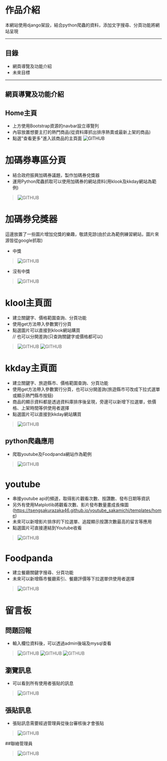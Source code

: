 # 作品介紹

本網站使用django架設，結合python爬蟲的資料，添加文字搜尋、分頁功能將網站呈現

****
## 目錄
* 網頁導覽及功能介紹
* 未來目標

****
## 網頁導覽及功能介紹

## Home主頁  
* 上方使用Bootstrap資源的navbar設立導覽列  
* 內容放置想要主打的熱門商品(從資料庫抓出排序熱賣或最新上架的商品)  
* 點選"查看更多"進入該商品的主頁面
![GITHUB](img_storage/showIndex.png)

# 加碼券專區分頁
* 結合政府振興加碼券議題，製作加碼券兌獎器  
* 運用Python爬蟲抓取可以使用加碼券的網站資料(用klook及kkday網站為範例) 
>![GITHUB](img_storage/ticket.png)

# 加碼券兌獎器  
這邊放置了一些圖片增加兌獎的樂趣，敬請見諒(由於此為範例練習網站，圖片來源皆從google抓取)  
* 中獎
>![GITHUB](img_storage/get_ticket.png)   
* 沒有中獎
>![GITHUB](img_storage/noticket.png)  

# klool主頁面  
* 建立關鍵字、價格範圍查詢、分頁功能  
* 使用get方法帶入參數實行分頁
* 點選圖片可以直接到klook網站購買  
// 也可以分開差詢(只查詢關鍵字或價格都可以)
>![GITHUB](img_storage/klook_url.png) 
>![GITHUB](img_storage/klook_search.png)  

# kkday主頁面 
* 建立關鍵字、旅遊縣市、價格範圍查詢、分頁功能  
* 使用get方法帶入參數實行分頁，也可以分開差詢(旅遊縣市可改成下拉式選單或顯示熱門縣市按鈕)
* 商品的顯示資料都是透過資料庫排序後呈現，旁邊可以新增下拉選單，依價格、上架時間等供使用者選擇
* 點選圖片可以直接到kkday網站購買 
>![GITHUB](img_storage/kkday_search.png)  
 
## python爬蟲應用
* 爬取youtube及Foodpanda網站作為範例
>![GITHUB](img_storage/爬蟲專區.png)

# youtube
* 串接youtube api的頻道，取得影片觀看次數、按讚數、發布日期等資訊
* 另外有使用Matplotlib將觀看次數、影片發布數量畫成長條圖(https://tsengsakurazaka46.github.io/youtube_sakamichi/templates/home)
* 未來可以新增影片排序的下拉選單、追蹤顯示按讚次數最高的留言等應用
* 點選圖片可直接連結到Youtube收看
>![GITHUB](img_storage/youtube_page.png)  

# Foodpanda
* 建立餐廳關鍵字搜尋、分頁功能
* 未來可以新增縣市餐廳索引、餐廳評價等下拉選單供使用者選擇
>![GITHUB](img_storage/foodpanda_search.png)

# 留言板

## 問題回報
* 輸入欄位資料後，可以透過admin後端及mysql查看
>![GITHUB](img_storage/message.png)
>![GITHUB](img_storage/message_mysql.png)
>![GITHUB](img_storage/message_admin.png)

## 瀏覽訊息
* 可以看到所有使用者張貼的訊息
>![GITHUB](img_storage/blog_page.png)

## 張貼訊息
* 張貼訊息需要經過管理員從後台審核後才會張貼
>![GITHUB](img_storage/blog_post.png)

##聯絡管理員
>![GITHUB](img_storage/messageToAdmin.png)


